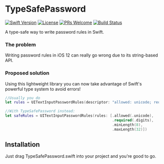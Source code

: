 # TypeSafePassword

[![Swift Version][swift-image]](https://img.shields.io/badge/Swift-4.2-F16D39.svg?style=flat)
[![License][license-image]][license-url]
[![PRs Welcome](https://img.shields.io/badge/PRs-welcome-brightgreen.svg?style=flat-square)](http://makeapullrequest.com) 
[![Build Status](https://travis-ci.org/marcocapano/TypeSafePassword.svg?branch=master)](https://travis-ci.org/marcocapano/TypeSafePassword)


A type-safe way to write password rules in Swift.

### The problem
Writing password rules in iOS 12 can really go wrong due to its string-based API.

### Proposed solution
Using this lightweight library you can now take advantage of Swift's powerful type system to avoid errors!

``` swift
//Usually you do
let rules = UITextInputPasswordRules(descriptor: "allowed: unicode; required: digits; minlength: 8; maxlength: 32")

//With TypeSafePassword instead:
let safeRules = UITextInputPasswordRules(rules: [.allowed(.unicode),
                                                 .required(.digits),
                                                 .minLength(8),
                                                 .maxLength(32)])
```


## Installation

Just drag TypeSafePassword.swift into your project and you're good to go.

[license-url]: LICENSE
[swift-image]:https://img.shields.io/badge/swift-4.2-orange.svg
[license-image]: https://img.shields.io/badge/License-MIT-blue.svg
